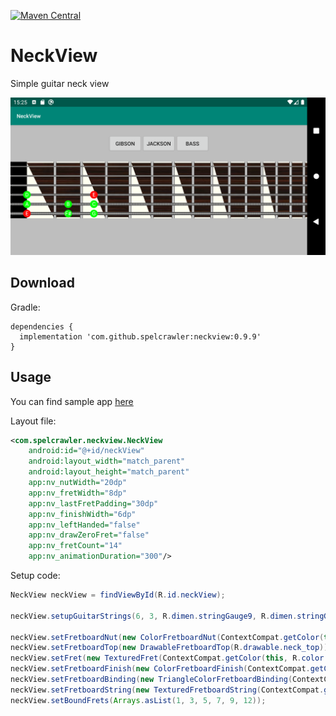 [![Maven Central](https://maven-badges.herokuapp.com/maven-central/com.github.spelcrawler/neckview/badge.svg)](https://maven-badges.herokuapp.com/maven-central/com.github.spelcrawler/neckview)

# NeckView
Simple guitar neck view

![](static/screenshot.png)

Download
--------

Gradle:

```
dependencies {
  implementation 'com.github.spelcrawler:neckview:0.9.9'
}
```

Usage
-----

You can find sample app [here](https://github.com/Spelcrawler/NeckView/tree/master/app)

Layout file:

```xml
<com.spelcrawler.neckview.NeckView
    android:id="@+id/neckView"
    android:layout_width="match_parent"
    android:layout_height="match_parent"                                   
    app:nv_nutWidth="20dp"
    app:nv_fretWidth="8dp"
    app:nv_lastFretPadding="30dp"
    app:nv_finishWidth="6dp"
    app:nv_leftHanded="false"
    app:nv_drawZeroFret="false"
    app:nv_fretCount="14"
    app:nv_animationDuration="300"/>
```

Setup code:

```java
NeckView neckView = findViewById(R.id.neckView);

neckView.setupGuitarStrings(6, 3, R.dimen.stringGauge9, R.dimen.stringGauge48);

neckView.setFretboardNut(new ColorFretboardNut(ContextCompat.getColor(this, R.color.black)));
neckView.setFretboardTop(new DrawableFretboardTop(R.drawable.neck_top));
neckView.setFret(new TexturedFret(ContextCompat.getColor(this, R.color.fretColorGray)));
neckView.setFretboardFinish(new ColorFretboardFinish(ContextCompat.getColor(this, R.color.white)));
neckView.setFretboardBinding(new TriangleColorFretboardBinding(ContextCompat.getColor(this, R.color.white)));
neckView.setFretboardString(new TexturedFretboardString(ContextCompat.getColor(this, R.color.stringColor)));
neckView.setBoundFrets(Arrays.asList(1, 3, 5, 7, 9, 12));

```


